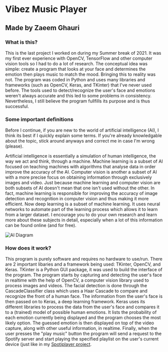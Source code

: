 # Vibez Music Player
## Made by Zaeem Ghauri

### What is this?

This is the last project I worked on during my Summer break of 2021. It was my first ever experience with OpenCV, TensorFlow and other computer vision tools so I had to do a lot of research. The conceptual idea was simple: create a program that looks at your face and determines the emotion then plays music to match the mood. Bringing this to reality was not. The program was coded in Python and uses many libraries and frameworks (such as OpenCV, Keras, and TKinter) that I've never used before. The tools used to detect/recognize the user's face and emotions weren't always accurate and this led to some problems in consistency. Nevertheless, I still believe the program fullfills its purpose and is thus successful.

### Some important definitions

Before I continue, if you are new to the world of artificial intelligence (AI), I think its best if I quickly explain some terms. If you're already knowledgable about the topic, stick around anyways and correct me in case I'm wrong (please). 

Artificial intelligence is essentially a simulation of human intelligence, the way we act and think, through a machine. Machine learning is a subset of AI focused on teaching machines with algorithms that analyse data in order improve the accuracy of the AI. Computer vision is another a subset of AI with a more precise focus on obtaining information through exclusively images and video. Just because machine learning and computer vision are both subsets of AI doesn't mean that one isn't used without the other. In fact, machine learning is responsible for improving the accuracy of image detection and recognition in computer vision and thus making it more efficient. Now deep learning is a subset of machine learning. It uses neural networks to automate part of the learning process which allows it to learn from a larger dataset. I encourage you to do your own research and learn more about these subjects in detail, especially when a lot of this information can be found online (and for free).
  
![AI Diagram](https://user-images.githubusercontent.com/86279858/133029386-d98bd387-4de2-4a68-80c6-cda6d5edc759.png)
     
### How does it work?

This program is purely software and requires no hardware to use/run. There are 2 important libaries and a framework being used: TKinter, OpenCV, and Keras. TKinter is a Python GUI package, it was used to build the interface of the program. The program starts by capturing and detecting the user's face in realtime with the help of OpenCV, a computer vision library used to process images and videos. The facial detection is done through the CascadeClassifier class which uses a Haar Cascade to compare and recognize the front of a human face. The information from the user's face is then passed on to Keras, a deep learning framework. Keras uses its different libraries to process the data from the user's face and compares it to a (trained) model of possible human emotions. It lists the probability of each emotion currently being displayed and the program chooses the most likely option. The guessed emotion is then displayed on top of the video capture, along with other useful information, in realtime. Finally, when the user presses the "play music" button the program will send a request to the Spotify server and start playing the specified playlist on the user's current device (just like in my [Spotiplayer project](https://github.com/Zaeem2001/SpotifyMusicPlayer).
